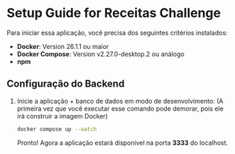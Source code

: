 
# Setup Guide for Receitas Challenge

Para iniciar essa aplicação, você precisa dos seguintes critérios instalados:

- **Docker**: Version 26.1.1 ou maior
- **Docker Compose**: Version v2.27.0-desktop.2 ou análogo
- **npm**

## Configuração do Backend

1. Inicie a aplicação + banco de dados em modo de desenvolvimento:
   (A primeira vez que você executar esse comando pode demorar, pois ele irá construir a imagem Docker)
   ```bash
   docker compose up --watch
   ```

   Pronto! Agora a aplicação estará disponível na porta **3333** do localhost.